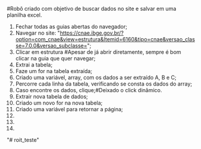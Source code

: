 #Robô criado com objetivo de buscar dados no site e salvar em uma planilha excel.

1. Fechar todas as guias abertas do navegador;
2. Navegar no site: "https://cnae.ibge.gov.br/?option=com_cnae&view=estrutura&Itemid=6160&tipo=cnae&versao_classe=7.0.0&versao_subclasse=";
3. Clicar em estrutura #Apesar de já abrir diretamente, sempre é bom clicar na guia que quer navegar;
4. Extrai a tabela;
5. Faze um for na tabela extraída;
6. Criado uma variável, array, com os dados a ser extraído A, B e C;
7. Percorre cada linha da tabela, verificando se consta os dados do array;
8. Caso encontre os dados, clique;#Deixado o click dinâmico.
9. Extrair nova tabela de dados;
10. Criado um novo for na nova tabela;
11. Criado uma variável para retornar a página;
12. 
13. 
14. 
"# roit_teste" 
